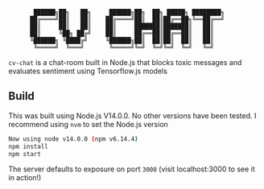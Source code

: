 ```                                                         
       ██████╗██╗   ██╗     ██████╗██╗  ██╗ █████╗ ████████╗
      ██╔════╝██║   ██║    ██╔════╝██║  ██║██╔══██╗╚══██╔══╝
      ██║     ██║   ██║    ██║     ███████║███████║   ██║ 
      ██║     ╚██╗ ██╔╝    ██║     ██╔══██║██╔══██║   ██║
      ╚██████╗ ╚████╔╝     ╚██████╗██║  ██║██║  ██║   ██║
       ╚═════╝  ╚═══╝       ╚═════╝╚═╝  ╚═╝╚═╝  ╚═╝   ╚═╝
```

`cv-chat` is a chat-room built in Node.js that blocks toxic messages and evaluates sentiment using Tensorflow.js models

## Build

This was built using Node.js V14.0.0. No other versions have been tested. I recommend using `nvm` to set the Node.js version

```bash
Now using node v14.0.0 (npm v6.14.4)
npm install
npm start
```

The server defaults to exposure on port `3000` (visit localhost:3000 to see it in action!)